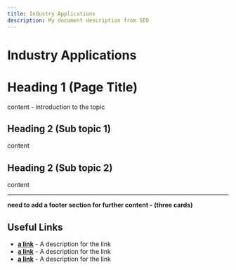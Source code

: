 ```yaml
---
title: Industry Applications
description: My document description from SEO
---
```


# Industry Applications

# Heading 1 (Page Title)

content - introduction to the topic

## Heading 2 (Sub topic 1)

content

## Heading 2 (Sub topic 2)

content

***

**need to add a footer section for further content - (three cards)**

## Useful Links

*   [**a link**](https://linkgoes.here/) - A description for the link
*   [**a link**](https://linkgoes.here/) - A description for the link
*   [**a link**](https://linkgoes.here/) - A description for the link
